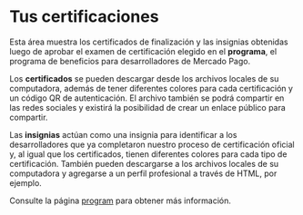 # Tus certificaciones

Esta área muestra los certificados de finalización y las insignias obtenidas luego de aprobar el examen de certificación elegido en el **<dev>programa**, el programa de beneficios para desarrolladores de Mercado Pago.

Los **certificados** se pueden descargar desde los archivos locales de su computadora, además de tener diferentes colores para cada certificación y un código QR de autenticación. El archivo también se podrá compartir en las redes sociales y existirá la posibilidad de crear un enlace público para compartir.

Las **insignias** actúan como una insignia para identificar a los desarrolladores que ya completaron nuestro proceso de certificación oficial y, al igual que los certificados, tienen diferentes colores para cada tipo de certificación. También pueden descargarse a los archivos locales de su computadora y agregarse a un perfil profesional a través de HTML, por ejemplo.

Consulte la página [<dev>program](https://www.mercadopago[FAKER][URL][DOMAIN]/developers/es/developer-program) para obtener más información.